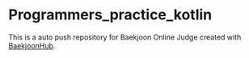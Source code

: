 # Programmers_practice_kotlin
This is a auto push repository for Baekjoon Online Judge created with [BaekjoonHub](https://github.com/BaekjoonHub/BaekjoonHub).
